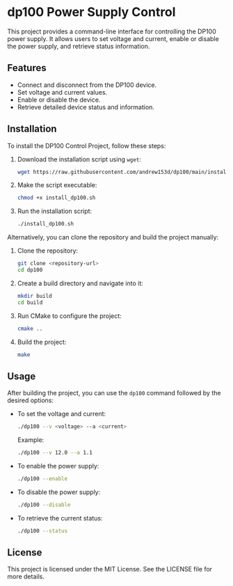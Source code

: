 # dp100 Power Supply Control

This project provides a command-line interface for controlling the DP100 power supply. It allows users to set voltage and current, enable or disable the power supply, and retrieve status information.

## Features

- Connect and disconnect from the DP100 device.
- Set voltage and current values.
- Enable or disable the device.
- Retrieve detailed device status and information.

## Installation

To install the DP100 Control Project, follow these steps:

1. Download the installation script using `wget`:

   ```bash
   wget https://raw.githubusercontent.com/andrew153d/dp100/main/install_dp100.sh
   ```

2. Make the script executable:

   ```bash
   chmod +x install_dp100.sh
   ```

3. Run the installation script:

   ```bash
   ./install_dp100.sh
   ```

Alternatively, you can clone the repository and build the project manually:

1. Clone the repository:

   ```bash
   git clone <repository-url>
   cd dp100
   ```

2. Create a build directory and navigate into it:

   ```bash
   mkdir build
   cd build
   ```

3. Run CMake to configure the project:

   ```bash
   cmake ..
   ```

4. Build the project:

   ```bash
   make
   ```

## Usage

After building the project, you can use the `dp100` command followed by the desired options:

- To set the voltage and current:

  ```bash
  ./dp100 --v <voltage> --a <current>
  ```

  Example:

  ```bash
  ./dp100 --v 12.0 --a 1.1
  ```

- To enable the power supply:

  ```bash
  ./dp100 --enable
  ```

- To disable the power supply:

  ```bash
  ./dp100 --disable
  ```

- To retrieve the current status:

  ```bash
  ./dp100 --status
  ```

## License

This project is licensed under the MIT License. See the LICENSE file for more details.